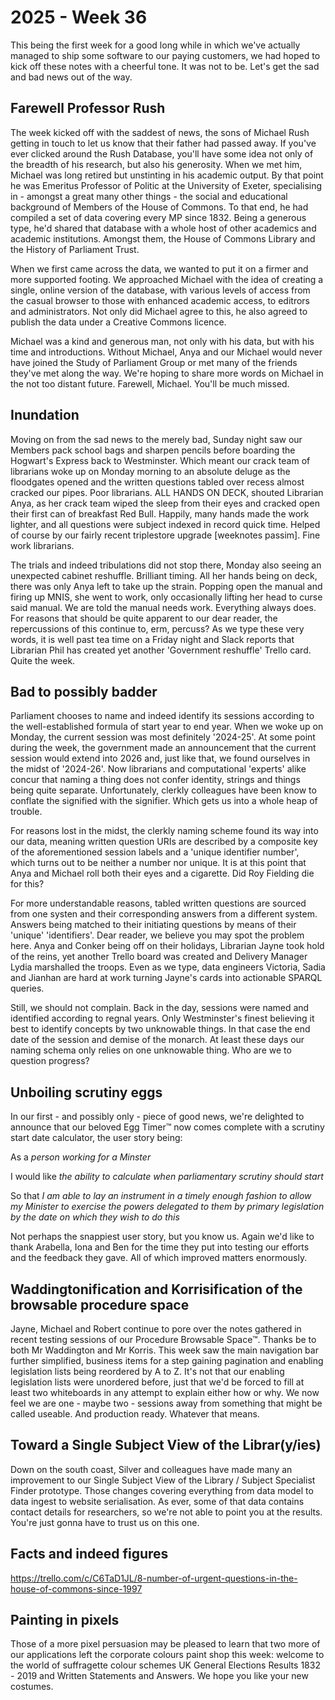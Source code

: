 # 2025 - Week 36

This being the first week for a good long while in which we've actually managed to ship some software to our paying customers, we had hoped to kick off these notes with a cheerful tone. It was not to be. Let's get the sad and bad news out of the way.

## Farewell Professor Rush

The week kicked off with the saddest of news, the sons of Michael Rush getting in touch to let us know that their father had passed away. If you've ever clicked around the Rush Database, you'll have some idea not only of the breadth of his research, but also his generosity. When we met him, Michael was long retired but unstinting in his academic output. By that point he was Emeritus Professor of Politic at the University of Exeter, specialising in - amongst a great many other things - the social and educational background of Members of the House of Commons. To that end, he had compiled a set of data covering every MP since 1832. Being a generous type, he'd shared that database with a whole host of other academics and academic institutions. Amongst them, the House of Commons Library and the History of Parliament Trust.

When we first came across the data, we wanted to put it on a firmer and more supported footing. We approached Michael with the idea of creating a single, online version of the database, with various levels of access from the casual browser to those with enhanced academic access, to editrors and administrators. Not only did Michael agree to this, he also agreed to publish the data under a Creative Commons licence.

Michael was a kind and generous man, not only with his data, but with his time and introductions. Without Michael, Anya and our Michael would never have joined the Study of Parliament Group or met many of the friends they've met along the way. We're hoping to share more words on Michael in the not too distant future. Farewell, Michael. You'll be much missed.

## Inundation

Moving on from the sad news to the merely bad, Sunday night saw our Members pack school bags and sharpen pencils before boarding the Hogwart's Express back to Westminster. Which meant our crack team of librarians woke up on Monday morning to an absolute deluge as the floodgates opened and the written questions tabled over recess almost cracked our pipes. Poor librarians. ALL HANDS ON DECK, shouted Librarian Anya, as her crack team wiped the sleep from their eyes and cracked open their first can of breakfast Red Bull. Happily, many hands made the work lighter, and all questions were subject indexed in record quick time. Helped of course by our fairly recent triplestore upgrade [weeknotes passim]. Fine work librarians.

The trials and indeed tribulations did not stop there, Monday also seeing an unexpected cabinet reshuffle. Brilliant timing. All her hands being on deck, there was only Anya left to take up the strain. Popping open the manual and firing up MNIS, she went to work, only occasionally lifting her head to curse said manual. We are told the manual needs work. Everything always does. For reasons that should be quite apparent to our dear reader, the repercussions of this continue to, erm, percuss? As we type these very words, it is well past tea time on a Friday night and  Slack reports that Librarian Phil has created yet another 'Government reshuffle' Trello card. Quite the week.

## Bad to possibly badder

Parliament chooses to name and indeed identify its sessions according to the well-established formula of start year to end year. When we woke up on Monday, the current session was most definitely '2024-25'. At some point during the week, the government made an announcement that the current session would extend into 2026 and, just like that, we found ourselves in the midst of '2024-26'. Now librarians and computational 'experts' alike concur that naming a thing does not confer identity, strings and things being quite separate. Unfortunately, clerkly colleagues have been know to conflate the signified with the signifier. Which gets us into a whole heap of trouble.

For reasons lost in the midst, the clerkly naming scheme found its way into our data, meaning written question URIs are described by a composite key of the aforementioned session labels and a 'unique identifier number', which turns out to be neither a number nor unique. It is at this point that Anya and Michael roll both their eyes and a cigarette. Did Roy Fielding die for this?

For more understandable reasons, tabled written questions are sourced from one systen and their corresponding answers from a different system. Answers being matched to their initiating questions by means of their 'unique' 'identifiers'. Dear reader, we believe you may spot the problem here. Anya and Conker being off on their holidays, Librarian Jayne took hold of the reins, yet another Trello board was created and Delivery Manager Lydia marshalled the troops. Even as we type, data engineers Victoria, Sadia and Jianhan are hard at work turning Jayne's cards into actionable SPARQL queries.

Still, we should not complain. Back in the day, sessions were named and identified according to regnal years. Only Westminster's finest believing it best to identify concepts by two unknowable things. In that case the end date of the session and demise of the monarch. At least these days our naming schema only relies on one unknowable thing. Who are we to question progress?

## Unboiling scrutiny eggs

In our first - and possibly only - piece of good news, we're delighted to announce that our beloved Egg Timer&trade; now comes complete with a scrutiny start date calculator, the user story being:

As a *person working for a Minster*

I would like *the ability to calculate when parliamentary scrutiny should start*

So that *I am able to lay an instrument in a timely enough fashion to allow my Minister to exercise the powers delegated to them by primary legislation by the date on which they wish to do this*

Not perhaps the snappiest user story, but you know us. Again we'd like to thank Arabella, Iona and Ben for the time they put into testing our efforts and the feedback they gave. All of which improved matters enormously.

## Waddingtonification and Korrisification of the browsable procedure space

Jayne, Michael and Robert continue to pore over the notes gathered in recent testing sessions of our Procedure Browsable Space&trade;. Thanks be to both Mr Waddington and Mr Korris. This week saw the main navigation bar further simplified, business items for a step gaining pagination and enabling legislation lists being reordered by A to Z. It's not that our enabling legislation lists were unordered before, just that we'd be forced to fill at least two whiteboards in any attempt to explain either how or why. We now feel we are one - maybe two - sessions away from something that might be called useable. And production ready. Whatever that means.

## Toward a Single Subject View of the Librar(y/ies)

Down on the south coast, Silver and colleagues have made many an improvement to our Single Subject View of the Library / Subject Specialist Finder prototype. Those changes covering everything from data model to data ingest to website serialisation. As ever, some of that data contains contact details for researchers, so we're not able to point you at the results. You're just gonna have to trust us on this one.







## Facts and indeed figures

https://trello.com/c/C6TaD1JL/8-number-of-urgent-questions-in-the-house-of-commons-since-1997





## Painting in pixels

Those of a more pixel persuasion may be pleased to learn that two more of our applications left the corporate colours paint shop this week: welcome to the world of suffragette colour schemes UK General Elections Results 1832 - 2019 and Written Statements and Answers. We hope you like your new costumes.









